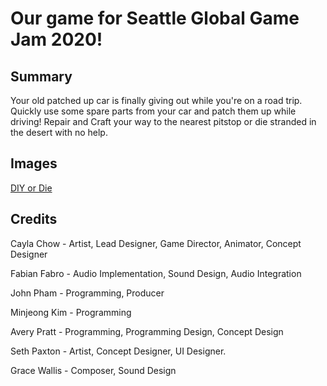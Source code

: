 # Our game for Seattle Global Game Jam 2020!

## Summary

Your old patched up car is finally giving out while you're on a road trip. Quickly use some spare parts from your car and patch them up while driving! Repair and Craft your way to the nearest pitstop or die stranded in the desert with no help. 

## Images

[DIY or Die](https://ggj.s3.amazonaws.com/styles/game_sidebar__wide/featured_image/2020/02/91221/diy.png?itok=YHd9LL9R&timestamp=1580691829)

## Credits

Cayla Chow - Artist, Lead Designer, Game Director, Animator, Concept Designer

Fabian Fabro - Audio Implementation, Sound Design, Audio Integration

John Pham - Programming, Producer

Minjeong Kim - Programming

Avery Pratt - Programming, Programming Design, Concept Design

Seth Paxton - Artist, Concept Designer, UI Designer. 

Grace Wallis - Composer, Sound Design
